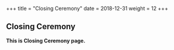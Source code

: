 +++
title = "Closing Ceremony"
date = 2018-12-31
weight = 12
+++

## Closing Ceremony
**This is Closing Ceremony page.**